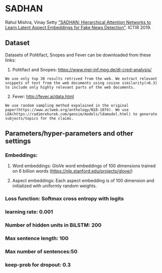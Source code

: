 # SADHAN
Rahul Mishra, Vinay Setty ["SADHAN: Hierarchical Attention Networks to Learn Latent Aspect Embeddings for Fake News Detection"](https://dl.acm.org/citation.cfm?doid=3341981.33442296). ICTIR 2019.  

## Dataset
Datasets of Politifact, Snopes and Fever can be downloaded from these links:

1. Politifact and Snopes: https://www.mpi-inf.mpg.de/dl-cred-analysis/
```
We use only top 30 results retrived from the web. We extract relevant snippets of text from the web documents using cosine similarity(>0.3) to include only highly relevant parts of the web documents.

```

2. Fever: http://fever.ai/data.html
```
We use random sampling method expalained in the original paper(https://www.aclweb.org/anthology/N18-1074). We use LDA(https://radimrehurek.com/gensim/models/ldamodel.html) to generate subjects/topics for the claims.

```

## Parameters/hyper-parameters and other settings

### Embeddings:
1. Word embeddings: GloVe word embeddings of 100 dimensions trained on 6 billion words (https://nlp.stanford.edu/projects/glove/)
  
2. Aspect embeddings: Each aspect embedding is of 100 dimension and initialized with uniformly random
weights.

### Loss function: Softmax cross entropy with logits

### learning rate: 0.001

### Number of hidden units in BiLSTM: 200

### Max sentence length: 100

### Max number of sentences:50

### keep-prob for dropout: 0.3



    
